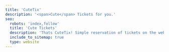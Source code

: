 ```yaml
---
title: 'CuteTix'
description: '<span>Cute</span> Tickets for you.'
seo:
  robots: 'index,follow'
  title: 'Cute Tickets'
  description: 'Thats CuteTix! Simple reservation of tickets on the web for you.'
  include_to_sitemap: true
  type: website
---
```

